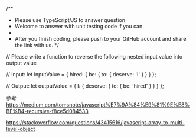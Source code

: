 /**
 * Please use TypeScript/JS to answer question
 * Welcome to answer with unit testing code if you can
 *
 * After you finish coding, please push to your GitHub account and share the link with us.
 */
 
// Please write a function to reverse the following nested input value into output value
 
// Input:
let inputValue = {
  hired: {
    be: {
      to: {
        deserve: 'I'
      }
    }
  }
};
 
// Output:
let outputValue = {
  I: {
    deserve: {
      to: {
         be: 'hired'
      }
    }
  }
};

參考
https://medium.com/tomsnote/javascript%E7%9A%84%E9%81%9E%E8%BF%B4-recursive-f8ce5d084533

https://stackoverflow.com/questions/43415616/javascript-array-to-multi-level-object